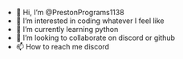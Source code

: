 - 👋 Hi, I’m @PrestonPrograms1138
- 👀 I’m interested in coding whatever I feel like
- 🌱 I’m currently learning python
- 💞️ I’m looking to collaborate on discord or github
- 📫 How to reach me discord
